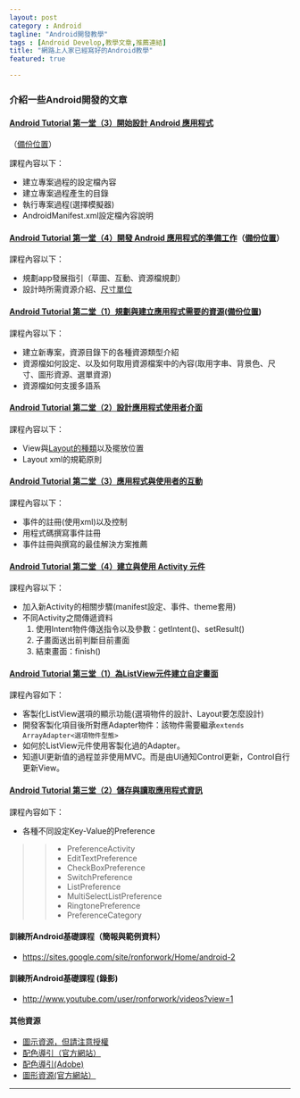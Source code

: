 ```yaml
---
layout: post
category : Android 
tagline: "Android開發教學"
tags : [Android Develop,教學文章,推薦連結]
title: "網路上人家已經寫好的Android教學"
featured: true

---
```


### 介紹一些Android開發的文章


#### [Android Tutorial 第一堂（3）開始設計 Android 應用程式][1]
（[備份位置][2]）

課程內容以下：  
- 建立專案過程的設定檔內容
- 建立專案過程產生的目錄
- 執行專案過程(選擇模擬器)
- AndroidManifest.xml設定檔內容說明

#### [Android Tutorial 第一堂（4）開發 Android 應用程式的準備工作][3]（[備份位置][4]）

課程內容以下：  
- 規劃app發展指引（草圖、互動、資源檔規劃）
- 設計時所需資源介紹、[尺寸單位][5]

#### [Android Tutorial 第二堂（1）規劃與建立應用程式需要的資源][6]([備份位置][7])
課程內容以下：  
- 建立新專案，資源目錄下的各種資源類型介紹  
- 資源檔如何設定、以及如何取用資源檔案中的內容(取用字串、背景色、尺寸、圖形資源、選單資源)  
- 資源檔如何支援多語系

#### [Android Tutorial 第二堂（2）設計應用程式使用者介面][8]
課程內容以下：  
- View與[Layout的種類][9]以及擺放位置  
- Layout xml的規範原則  
#### [Android Tutorial 第二堂（3）應用程式與使用者的互動][10]
課程內容以下：  
- 事件的註冊(使用xml)以及控制  
- 用程式碼撰寫事件註冊  
- 事件註冊與撰寫的最佳解決方案推薦  

#### [Android Tutorial 第二堂（4）建立與使用 Activity 元件][11]
課程內容以下：  
- 加入新Activity的相關步驟(manifest設定、事件、theme套用)  
- 不同Activity之間傳遞資料  
    1. 使用Intent物件傳送指令以及參數：getIntent()、setResult()  
    2. 子畫面送出前判斷目前畫面  
    3. 結束畫面：finish()  

#### [Android Tutorial 第三堂（1）為ListView元件建立自定畫面][12]
課程內容如下：  
- 客製化ListView選項的顯示功能(選項物件的設計、Layout要怎麼設計)  
- 開發客製化項目後所對應Adapter物件：該物件需要繼承`extends ArrayAdapter<選項物件型態>`  
- 如何於ListView元件使用客製化過的Adapter。  
- 知道UI更新值的過程並非使用MVC。而是由UI通知Control更新，Control自行更新View。

#### [Android Tutorial 第三堂（2）儲存與讀取應用程式資訊][13]
課程內容如下：  
- 各種不同設定Key-Value的Preference  
> > - PreferenceActivity
> > - EditTextPreference
> > - CheckBoxPreference
> > - SwitchPreference
> > - ListPreference
> > - MultiSelectListPreference
> > - RingtonePreference
> > - PreferenceCategory


#### 訓練所Android基礎課程（簡報與範例資料）
- https://sites.google.com/site/ronforwork/Home/android-2

#### 訓練所Android基礎課程 (錄影)
- http://www.youtube.com/user/ronforwork/videos?view=1



#### 其他資源

- [圖示資源，但請注意授權][14]
- [配色導引（官方網站）][15]
- [配色導引(Adobe)][16]
- [圖形資源(官方網站）][17]






---- 



[1]:	http://www.codedata.com.tw/mobile/android-tutorial-the-1st-class-3-app-project/
[2]:	https://onedrive.live.com/redir?page=view&resid=9E5410AD0DC2833C!33390&authkey=!AFMfQbbpRlxU_Fc
[3]:	http://www.codedata.com.tw/mobile/android-tutorial-the-1st-class-4-before-developing-an-app/
[4]:	https://onedrive.live.com/view.aspx?cid=9e5410ad0dc2833c&id=documents&resid=9E5410AD0DC2833C%2133390&app=OneNote&authkey=!AFMfQbbpRlxU_Fc&&wd=target%28%2F%2F%E6%96%B0%E7%9A%84%E7%AF%80%201.one%7Cd9eb8d14-a331-a24c-8c2e-5fbe7a31bc1a%2FAndroid%20Tutorial%20%E7%AC%AC%E4%B8%80%E5%A0%82%EF%BC%884%EF%BC%89%E9%96%8B%E7%99%BC%20Android%20%E6%87%89%E7%94%A8%E7%A8%8B%E5%BC%8F%E7%9A%84%E6%BA%96%E5%82%99%E5%B7%A5%E4%BD%9C%7C8bde76c4-7ef9-e54b-bb52-f9cf018d0bfc%2F%29
[5]:	http://dearsherlock.github.io/android/2014/09/30/Android%20Unit%20explain.html
[6]:	http://www.codedata.com.tw/mobile/android-tutorial-the-2nd-class-1-res/
[7]:	https://onedrive.live.com/edit.aspx/%e6%96%87%e4%bb%b62/Android%e9%96%8b%e7%99%bc%e6%89%8b%e5%86%8a%e7%ad%86%e8%a8%98?cid=9e5410ad0dc2833c&id=documents?id=%2F&wd=target%28%E6%96%B0%E7%9A%84%E7%AF%80%201.one%7CD9EB8D14-A331-A24C-8C2E-5FBE7A31BC1A%2FAndroid%20Tutorial%20%E7%AC%AC%E4%BA%8C%E5%A0%82%EF%BC%881%EF%BC%89%E8%A6%8F%E5%8A%83%E8%88%87%E5%BB%BA%E7%AB%8B%E6%87%89%E7%94%A8%E7%A8%8B%E5%BC%8F%E9%9C%80%E8%A6%81%E7%9A%84%E8%B3%87%E6%BA%90%7CD28EC984-3676-294B-8601-85FFDEE93CA9%2F%29%0Aonenote:https://d.docs.live.net/9e5410ad0dc2833c/%E6%96%87%E4%BB%B62/Android%E9%96%8B%E7%99%BC%E6%89%8B%E5%86%8A%E7%AD%86%E8%A8%98/%E6%96%B0%E7%9A%84%E7%AF%80%201.one#Android%20Tutorial%20%E7%AC%AC%E4%BA%8C%E5%A0%82%EF%BC%881%EF%BC%89%E8%A6%8F%E5%8A%83%E8%88%87%E5%BB%BA%E7%AB%8B%E6%87%89%E7%94%A8%E7%A8%8B%E5%BC%8F%E9%9C%80%E8%A6%81%E7%9A%84%E8%B3%87%E6%BA%90&section-id=%7BD9EB8D14-A331-A24C-8C2E-5FBE7A31BC1A%7D&page-id=%7BD28EC984-3676-294B-8601-85FFDEE93CA9%7D&end
[8]:	http://www.codedata.com.tw/mobile/android-tutorial-the-2nd-class-2-ui/
[9]:	http://dearsherlock.github.io/android/2014/09/30/Android%20Layout.html
[10]:	http://www.codedata.com.tw/mobile/android-tutorial-the-2nd-class-3-interaction/
[11]:	http://www.codedata.com.tw/mobile/android-tutorial-the-2nd-class-4-activity/
[12]:	http://www.codedata.com.tw/mobile/android-tutorial-the-3rd-class-1-listview/
[13]:	http://www.codedata.com.tw/mobile/android-tutorial-the-3rd-class-2-preference/
[14]:	http://www.smashingmagazine.com/tag/icons/
[15]:	https://developer.android.com/design/style/color.html
[16]:	https://kuler.adobe.com/zh/explore/most-popular/?time=month
[17]:	http://developer.android.com/design/downloads/index.html